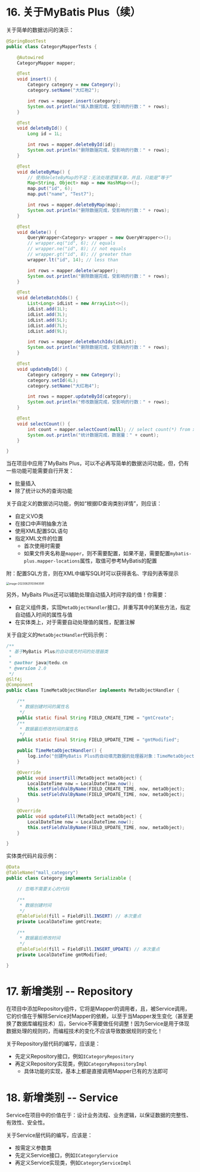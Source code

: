 # 16. 关于MyBatis Plus（续）

关于简单的数据访问的演示：

```java
@SpringBootTest
public class CategoryMapperTests {

    @Autowired
    CategoryMapper mapper;

    @Test
    void insert() {
        Category category = new Category();
        category.setName("大红袍2");

        int rows = mapper.insert(category);
        System.out.println("插入数据完成，受影响的行数：" + rows);
    }

    @Test
    void deleteById() {
        Long id = 1L;

        int rows = mapper.deleteById(id);
        System.out.println("删除数据完成，受影响的行数：" + rows);
    }

    @Test
    void deleteByMap() {
        // 使用deleteByMap的不足：无法处理逻辑关联，并且，只能是“等于”
        Map<String, Object> map = new HashMap<>();
        map.put("id", 6);
        map.put("name", "Test7");

        int rows = mapper.deleteByMap(map);
        System.out.println("删除数据完成，受影响的行数：" + rows);
    }

    @Test
    void delete() {
        QueryWrapper<Category> wrapper = new QueryWrapper<>();
        // wrapper.eq("id", 6); // equals
        // wrapper.ne("id", 8); // not equals
        // wrapper.gt("id", 8); // greater than
        wrapper.lt("id", 14); // less than

        int rows = mapper.delete(wrapper);
        System.out.println("删除数据完成，受影响的行数：" + rows);
    }

    @Test
    void deleteBatchIds() {
        List<Long> idList = new ArrayList<>();
        idList.add(1L);
        idList.add(3L);
        idList.add(5L);
        idList.add(7L);
        idList.add(9L);

        int rows = mapper.deleteBatchIds(idList);
        System.out.println("删除数据完成，受影响的行数：" + rows);
    }

    @Test
    void updateById() {
        Category category = new Category();
        category.setId(4L);
        category.setName("大红袍4");

        int rows = mapper.updateById(category);
        System.out.println("修改数据完成，受影响的行数：" + rows);
    }

    @Test
    void selectCount() {
        int count = mapper.selectCount(null); // select count(*) from xxx;
        System.out.println("统计数据完成，数据量：" + count);
    }

}
```

当在项目中应用了MyBaits Plus，可以不必再写简单的数据访问功能，但，仍有一些功能可能需要自行开发：

- 批量插入
- 除了统计以外的查询功能

关于自定义的数据访问功能，例如“根据ID查询类别详情”，则应该：

- 自定义VO类
- 在接口中声明抽象方法
- 使用XML配置SQL语句
- 指定XML文件的位置
  - 首次使用时需要
  - 如果文件夹名称是`mapper`，则不需要配置，如果不是，需要配置`mybatis-plus.mapper-locations`属性，取值可参考MyBatis的配置

附：配置SQL方言，则在XML中编写SQL时可以获得表名、字段列表等提示

<img src="assets/image-20230825103943591.png" alt="image-20230825103943591" style="zoom:50%;" />

另外，MyBaits Plus还可以辅助处理自动插入时间字段的值！你需要：

- 自定义组件类，实现`MetaObjectHandler`接口，并重写其中的某些方法，指定自动插入时间的属性与值
- 在实体类上，对于需要自动处理值的属性，配置注解

关于自定义的`MetaObjectHandler`代码示例：

```java
/**
 * 基于MyBatis Plus的自动填充时间的处理器类
 *
 * @author java@tedu.cn
 * @version 2.0
 */
@Slf4j
@Component
public class TimeMetaObjectHandler implements MetaObjectHandler {

    /**
     * 数据创建时间的属性名
     */
    public static final String FIELD_CREATE_TIME = "gmtCreate";
    /**
     * 数据最后修改时间的属性名
     */
    public static final String FIELD_UPDATE_TIME = "gmtModified";

    public TimeMetaObjectHandler() {
        log.info("创建MyBatis Plus的自动填充数据的处理器对象：TimeMetaObjectHandler");
    }

    @Override
    public void insertFill(MetaObject metaObject) {
        LocalDateTime now = LocalDateTime.now();
        this.setFieldValByName(FIELD_CREATE_TIME, now, metaObject);
        this.setFieldValByName(FIELD_UPDATE_TIME, now, metaObject);
    }

    @Override
    public void updateFill(MetaObject metaObject) {
        LocalDateTime now = LocalDateTime.now();
        this.setFieldValByName(FIELD_UPDATE_TIME, now, metaObject);
    }

}
```

实体类代码片段示例：

```java
@Data
@TableName("mall_category")
public class Category implements Serializable {

    // 忽略不需要关心的代码

    /**
     * 数据创建时间
     */
    @TableField(fill = FieldFill.INSERT) // 本次重点
    private LocalDateTime gmtCreate;

    /**
     * 数据最后修改时间
     */
    @TableField(fill = FieldFill.INSERT_UPDATE) // 本次重点
    private LocalDateTime gmtModified;

}
```

# 17. 新增类别 -- Repository

在项目中添加Repository组件，它将是Mapper的调用者，且，被Service调用，它的价值在于解除Service对Mapper的依赖，以至于当Mapper发生变化（甚至更换了数据库编程技术）后，Service不需要做任何调整！因为Service是用于体现数据处理的规则的，而编程技术的变化不应该导致数据规则的变化！

关于Repository层代码的编写，应该是：

- 先定义Repository接口，例如`ICategoryRepository`
- 再定义Repository实现类，例如`CategoryRepositoryImpl`
  - 具体功能的实现，基本上都是直接调用Mapper已有的方法即可

# 18. 新增类别 -- Service

Service在项目中的价值在于：设计业务流程、业务逻辑，以保证数据的完整性、有效性、安全性。

关于Service层代码的编写，应该是：

- 按需定义参数类
- 先定义Service接口，例如`ICategoryService`
- 再定义Service实现类，例如`CategoryServiceImpl`





